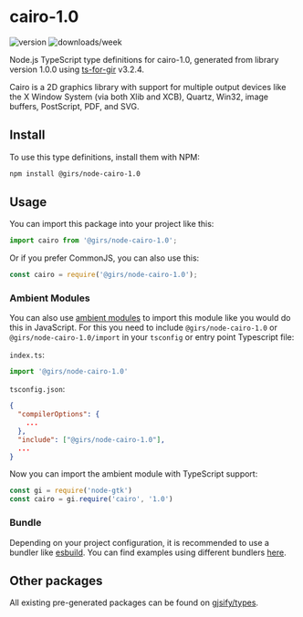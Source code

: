 
# cairo-1.0

![version](https://img.shields.io/npm/v/@girs/node-cairo-1.0)
![downloads/week](https://img.shields.io/npm/dw/@girs/node-cairo-1.0)


Node.js TypeScript type definitions for cairo-1.0, generated from library version 1.0.0 using [ts-for-gir](https://github.com/gjsify/ts-for-gir) v3.2.4.

Cairo is a 2D graphics library with support for multiple output devices like the X Window System (via both Xlib and XCB), Quartz, Win32, image buffers, PostScript, PDF, and SVG.

## Install

To use this type definitions, install them with NPM:
```bash
npm install @girs/node-cairo-1.0
```

## Usage

You can import this package into your project like this:
```ts
import cairo from '@girs/node-cairo-1.0';
```

Or if you prefer CommonJS, you can also use this:
```ts
const cairo = require('@girs/node-cairo-1.0');
```

### Ambient Modules

You can also use [ambient modules](https://github.com/gjsify/ts-for-gir/tree/main/packages/cli#ambient-modules) to import this module like you would do this in JavaScript.
For this you need to include `@girs/node-cairo-1.0` or `@girs/node-cairo-1.0/import` in your `tsconfig` or entry point Typescript file:

`index.ts`:
```ts
import '@girs/node-cairo-1.0'
```

`tsconfig.json`:
```json
{
  "compilerOptions": {
    ...
  },
  "include": ["@girs/node-cairo-1.0"],
  ...
}
```

Now you can import the ambient module with TypeScript support: 

```ts
const gi = require('node-gtk')
const cairo = gi.require('cairo', '1.0')
```


### Bundle

Depending on your project configuration, it is recommended to use a bundler like [esbuild](https://esbuild.github.io/). You can find examples using different bundlers [here](https://github.com/gjsify/ts-for-gir/tree/main/examples).

## Other packages

All existing pre-generated packages can be found on [gjsify/types](https://github.com/gjsify/types).

